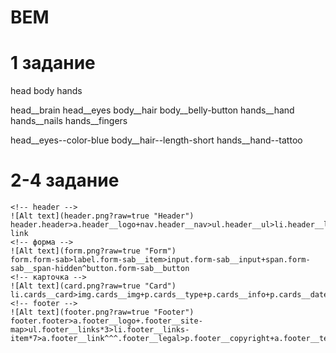 # BEM
# 1 задание 
<!-- блоки -->
head
body
hands
<!--элементы  -->
head__brain
head__eyes
body__hair
body__belly-button
hands__hand
hands__nails
hands__fingers
<!-- модификаторы -->
head__eyes--color-blue
body__hair--length-short
hands__hand--tattoo
# 2-4 задание
```
<!-- header -->
![Alt text](header.png?raw=true "Header")
header.header>a.header__logo+nav.header__nav>ul.header__ul>li.header__li*6>a.header__nav-link 
<!-- форма -->
![Alt text](form.png?raw=true "Form")
form.form-sab>label.form-sab__item>input.form-sab__input+span.form-sab__span-hidden^button.form-sab__button
<!-- карточка -->
![Alt text](card.png?raw=true "Card")
li.cards__card>img.cards__img+p.cards__type+p.cards__info+p.cards__date
<!-- footer -->
![Alt text](footer.png?raw=true "Footer")
footer.footer>a.footer__logo+.footer__site-map>ul.footer__links*3>li.footer__links-item*7>a.footer__link^^^.footer__legal>p.footer__copyright+a.footer__terms
```